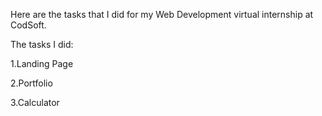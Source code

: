 Here are the tasks that I did for my Web Development virtual internship at CodSoft.

The tasks I did:

  1.Landing Page
  
  2.Portfolio
  
  3.Calculator
